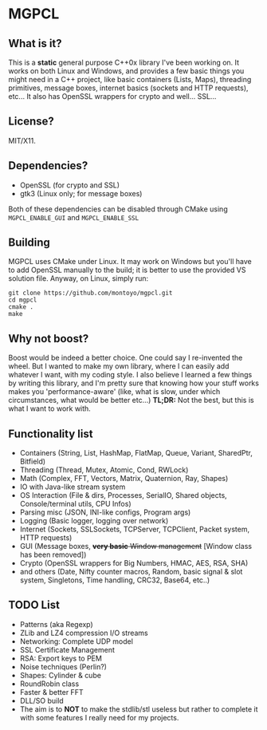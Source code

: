 # MGPCL #
## What is it? ##
This is a **static** general purpose C++0x library I've been working on. It works on both Linux and Windows, and provides a few
basic things you might need in a C++ project, like basic containers (Lists, Maps), threading primitives, message boxes, internet basics (sockets and HTTP requests), etc... It also has OpenSSL wrappers for crypto and well... SSL...

## License? ##
MIT/X11.

## Dependencies? ##
 * OpenSSL (for crypto and SSL)
 * gtk3 (Linux only; for message boxes)

Both of these dependencies can be disabled through CMake using `MGPCL_ENABLE_GUI` and `MGPCL_ENABLE_SSL`

## Building ##
MGPCL uses CMake under Linux. It may work on Windows but you'll have to add OpenSSL manually to the build; it is better to use the provided VS solution file.
Anyway, on Linux, simply run:
```
git clone https://github.com/montoyo/mgpcl.git
cd mgpcl
cmake .
make
```

## Why not boost? ##
Boost would be indeed a better choice. One could say I re-invented the wheel. But I wanted to make my own library, where I can easily add whatever I want, with my coding style. I also believe I learned a few things by writing this library, and I'm pretty sure that knowing how your stuff works makes you 'performance-aware' (like, what is slow, under which circumstances, what would be better etc...)
__TL;DR:__ Not the best, but this is what I want to work with.

## Functionality list ##
 * Containers (String, List, HashMap, FlatMap, Queue, Variant, SharedPtr, Bitfield)
 * Threading (Thread, Mutex, Atomic, Cond, RWLock)
 * Math (Complex, FFT, Vectors, Matrix, Quaternion, Ray, Shapes)
 * IO with Java-like stream system
 * OS Interaction (File & dirs, Processes, SerialIO, Shared objects, Console/terminal utils, CPU Infos)
 * Parsing misc (JSON, INI-like configs, Program args)
 * Logging (Basic logger, logging over network)
 * Internet (Sockets, SSLSockets, TCPServer, TCPClient, Packet system, HTTP requests)
 * GUI (Message boxes, ~~**very basic** Window management~~ [Window class has been removed])
 * Crypto (OpenSSL wrappers for Big Numbers, HMAC, AES, RSA, SHA)
 * and others (Date, Nifty counter macros, Random, basic signal & slot system, Singletons, Time handling, CRC32, Base64, etc..)

## TODO List ##
 * Patterns (aka Regexp)
 * ZLib and LZ4 compression I/O streams
 * Networking: Complete UDP model
 * SSL Certificate Management
 * RSA: Export keys to PEM
 * Noise techniques (Perlin?)
 * Shapes: Cylinder & cube
 * RoundRobin class
 * Faster & better FFT
 * DLL/SO build
 * The aim is to **NOT** to make the stdlib/stl useless but rather to complete it with some features I really need for my projects.
